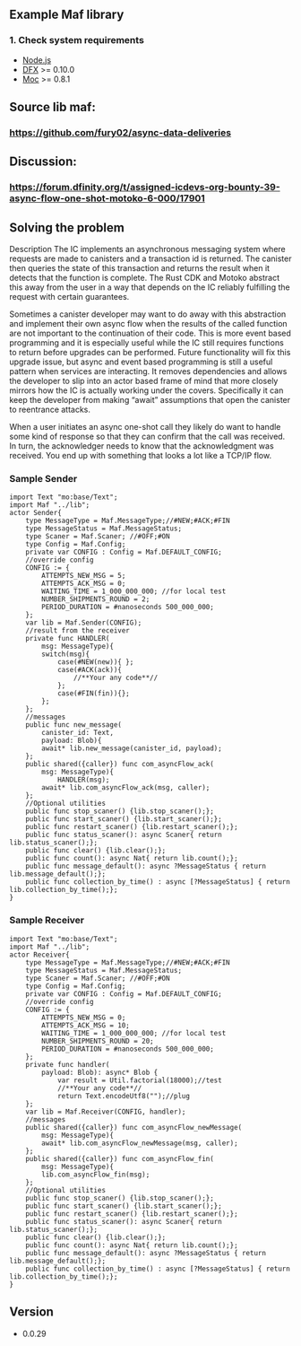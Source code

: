 ## Example Maf library

### 1. Check system requirements
- [Node.js](https://nodejs.org/)
- [DFX](https://internetcomputer.org/docs/current/developer-docs/quickstart/local-quickstart) >= 0.10.0
- [Moc](https://github.com/dfinity/motoko/releases) >= 0.8.1

## Source lib maf:
### https://github.com/fury02/async-data-deliveries

## Discussion:
### https://forum.dfinity.org/t/assigned-icdevs-org-bounty-39-async-flow-one-shot-motoko-6-000/17901

## Solving the problem

Description
The IC implements an asynchronous messaging system where requests are made to canisters and a transaction id is returned. The canister then queries the state of this transaction and returns the result when it detects that the function is complete. The Rust CDK and Motoko abstract this away from the user in a way that depends on the IC reliably fulfilling the request with certain guarantees.

Sometimes a canister developer may want to do away with this abstraction and implement their own async flow when the results of the called function are not important to the continuation of their code. This is more event based programming and it is especially useful while the IC still requires functions to return before upgrades can be performed. Future functionality will fix this upgrade issue, but async and event based programming is still a useful pattern when services are interacting. It removes dependencies and allows the developer to slip into an actor based frame of mind that more closely mirrors how the IC is actually working under the covers. Specifically it can keep the developer from making “await” assumptions that open the canister to reentrance attacks.


When a user initiates an async one-shot call they likely do want to handle some kind of response so that they can confirm that the call was received. In turn, the acknowledger needs to know that the acknowledgment was received. You end up with something that looks a lot like a TCP/IP flow.

### Sample Sender
```motoko
import Text "mo:base/Text";
import Maf "../lib";
actor Sender{ 
    type MessageType = Maf.MessageType;//#NEW;#ACK;#FIN 
    type MessageStatus = Maf.MessageStatus;
    type Scaner = Maf.Scaner; //#OFF;#ON
    type Config = Maf.Config;
    private var CONFIG : Config = Maf.DEFAULT_CONFIG;
    //override config
    CONFIG := {
        ATTEMPTS_NEW_MSG = 5;
        ATTEMPTS_ACK_MSG = 0;
        WAITING_TIME = 1_000_000_000; //for local test
        NUMBER_SHIPMENTS_ROUND = 2;
        PERIOD_DURATION = #nanoseconds 500_000_000;
    };
    var lib = Maf.Sender(CONFIG);
    //result from the receiver
    private func HANDLER(
        msg: MessageType){
        switch(msg){
            case(#NEW(new)){ };
            case(#ACK(ack)){ 
                //**Your any code**//
            };
            case(#FIN(fin)){};
        };
    };
    //messages
    public func new_message(
        canister_id: Text, 
        payload: Blob){
        await* lib.new_message(canister_id, payload);
    };
    public shared({caller}) func com_asyncFlow_ack(
        msg: MessageType){ 
            HANDLER(msg);
        await* lib.com_asyncFlow_ack(msg, caller);
    };
    //Optional utilities
    public func stop_scaner() {lib.stop_scaner();};
    public func start_scaner() {lib.start_scaner();};
    public func restart_scaner() {lib.restart_scaner();};
    public func status_scaner(): async Scaner{ return lib.status_scaner();};
    public func clear() {lib.clear();};
    public func count(): async Nat{ return lib.count();};
    public func message_default(): async ?MessageStatus { return lib.message_default();};
    public func collection_by_time() : async [?MessageStatus] { return lib.collection_by_time();};
}

```
### Sample Receiver
```motoko
import Text "mo:base/Text";
import Maf "../lib";
actor Receiver{
    type MessageType = Maf.MessageType;//#NEW;#ACK;#FIN 
    type MessageStatus = Maf.MessageStatus;
    type Scaner = Maf.Scaner; //#OFF;#ON
    type Config = Maf.Config;
    private var CONFIG : Config = Maf.DEFAULT_CONFIG;
    //override config
    CONFIG := {
        ATTEMPTS_NEW_MSG = 0;
        ATTEMPTS_ACK_MSG = 10;
        WAITING_TIME = 1_000_000_000; //for local test
        NUMBER_SHIPMENTS_ROUND = 20;
        PERIOD_DURATION = #nanoseconds 500_000_000;
    };
    private func handler(
        payload: Blob): async* Blob {
            var result = Util.factorial(18000);//test
            //**Your any code**//
            return Text.encodeUtf8("");//plug
    };
    var lib = Maf.Receiver(CONFIG, handler);
    //messages
    public shared({caller}) func com_asyncFlow_newMessage(
        msg: MessageType){   
        await* lib.com_asyncFlow_newMessage(msg, caller);
    };
    public shared({caller}) func com_asyncFlow_fin(
        msg: MessageType){
        lib.com_asyncFlow_fin(msg);
    };
    //Optional utilities
    public func stop_scaner() {lib.stop_scaner();};
    public func start_scaner() {lib.start_scaner();};
    public func restart_scaner() {lib.restart_scaner();};
    public func status_scaner(): async Scaner{ return lib.status_scaner();};
    public func clear() {lib.clear();};
    public func count(): async Nat{ return lib.count();};
    public func message_default(): async ?MessageStatus { return lib.message_default();};
    public func collection_by_time() : async [?MessageStatus] { return lib.collection_by_time();};
}

```

## Version
- 0.0.29

